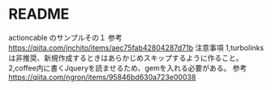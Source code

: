 # README

actioncable のサンプルその１
参考
https://qiita.com/jnchito/items/aec75fab42804287d71b
注意事項
1,turbolinksは非推奨、新規作成するときはあらかじめスキップするように作ること。
2,coffee内に書くJqueryを読ませるため、gemを入れる必要がある。
参考
https://qiita.com/ngron/items/95846bd630a723e00038
